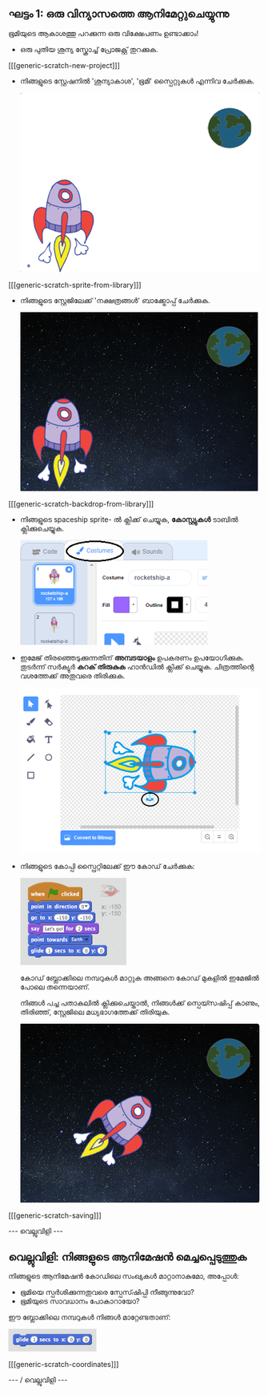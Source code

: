 ## ഘട്ടം 1: ഒരു വിന്യാസത്തെ ആനിമേറ്റുചെയ്യുന്നു

ഭൂമിയുടെ ആകാശത്തു പറക്കുന്ന ഒരു വിക്ഷേപണം ഉണ്ടാക്കാം!

+ ഒരു പുതിയ ശൂന്യ സ്ക്രോച്ച് പ്രോജക്റ്റ് തുറക്കുക.

[[[generic-scratch-new-project]]]

+ നിങ്ങളുടെ സ്റ്റേഷനിൽ 'ശൂന്യാകാശ', 'ഭൂമി' സ്പൈറ്റുകൾ എന്നിവ ചേർക്കുക.
    
    ![സ്പെയ്സ്ഷിപ്പ് ആൻഡ് എർത്ത് സ്പിരിറ്റ്സ്](images/space-sprites.png)

[[[generic-scratch-sprite-from-library]]]

+ നിങ്ങളുടെ സ്റ്റേജിലേക്ക് 'നക്ഷത്രങ്ങൾ' ബാക്ക്ട്രോപ്പ് ചേർക്കുക.
    
    ![ഒരു സ്പെയ്സ് ബാക്ക്ഡ്രോപ്പ്](images/space-backdrop.png)

[[[generic-scratch-backdrop-from-library]]]

+ നിങ്ങളുടെ spaceship sprite- ൽ ക്ലിക്ക് ചെയ്യുക, **കോസ്റ്റ്യുകൾ** ടാബിൽ ക്ലിക്കുചെയ്യുക.
    
    ![Sprite കോസ്റ്റ്യൂം](images/space-costume.png)

+ ഇമേജ് തിരഞ്ഞെടുക്കുന്നതിന് **അമ്പടയാളം** ഉപകരണം ഉപയോഗിക്കുക. തുടർന്ന് സർക്യുർ **കറക് തിരുകുക** ഹാൻഡിൽ ക്ലിക്ക് ചെയ്യുക. ചിത്രത്തിന്റെ വശത്തേക്ക് അതുവരെ തിരിക്കുക.
    
    ![ഒരു വേഷവും തിരിക്കുന്നു](images/space-rotate.png)

+ നിങ്ങളുടെ കോപ്പി സ്പ്രൈറ്റിലേക്ക് ഈ കോഡ് ചേർക്കുക:
    
    ![വിന്യാസ കോഡ്](images/space-animate.png)
    
    കോഡ് ബ്ലോക്കിലെ നമ്പറുകൾ മാറ്റുക അങ്ങനെ കോഡ് മുകളിൽ ഇമേജിൽ പോലെ തന്നെയാണ്.
    
    നിങ്ങൾ പച്ച പതാകലിൽ ക്ലിക്കുചെയ്താൽ, നിങ്ങൾക്ക് സ്പെയ്സഷിപ്പ് കാണും, തിരിഞ്ഞ്, സ്റ്റേജിലെ മധ്യഭാഗത്തേക്ക് തിരിയുക.
    
    ![ഒരു സ്പേസ്സൈറ്റ് ആനിമേഷൻ പരിശോധിക്കുന്നു](images/space-animate-stage.png)

[[[generic-scratch-saving]]]

\--- വെല്ലുവിളി \---

## വെല്ലുവിളി: നിങ്ങളുടെ ആനിമേഷൻ മെച്ചപ്പെടുത്തുക

നിങ്ങളുടെ ആനിമേഷൻ കോഡിലെ സംഖ്യകൾ മാറ്റാനാകുമോ, അപ്പോൾ:

+ ഭൂമിയെ സ്പർശിക്കുന്നതുവരെ സ്പേസ്ഷിപ്പി നീങ്ങുന്നുവോ?
+ ഭൂമിയുടെ സാവധാനം പോകാറായോ?

ഈ ബ്ലോക്കിലെ നമ്പറുകൾ നിങ്ങൾ മാറ്റേണ്ടതാണ്:

![ഗ്ലൈഡ് ബ്ലോക്ക്](images/space-glide.png)

[[[generic-scratch-coordinates]]]

\--- / വെല്ലുവിളി \---